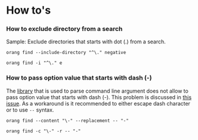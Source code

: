 ﻿---
sidebar_position: 2
sidebar_label: How to's
---

# How to's

### How to exclude directory from a search

Sample: Exclude directories that starts with dot (.) from a search.

```
orang find --include-directory "^\." negative
```
```
orang find -i "^\." e
```

### How to pass option value that starts with dash (-)

The [library](https://github.com/commandlineparser/commandline) that is used to parse command line argument does not allow to pass option value that starts with dash (-).
This problem is discussed in [this issue](https://github.com/commandlineparser/commandline/issues/300).
As a workaround is it recommended to either escape dash character or to use `--` syntax.

```
orang find --content "\-" --replacement -- "-"
```
```
orang find -c "\-" -r -- "-"
```

